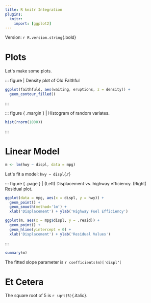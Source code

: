 ```yaml
---
title: R knitr Integration
plugins:
  knitr:
    import: [ggplot2]
---
```


Version: `r R.version.string`{.bold}

# Plots

Let's make some plots.

::: figure
| Density plot of Old Faithful
``` r { asp=0.5 }
ggplot(faithfuld, aes(waiting, eruptions, z = density)) +
  geom_contour_filled()
```
:::

::: figure { .margin }
| Histogram of random variates.
``` r { figwidth=5 figheight=3 }
hist(rnorm(1000))
```
:::

# Linear Model

``` r { hide=true }
m <- lm(hwy ~ displ, data = mpg)
```

Let's fit a model: `hwy ~ displ`{.r}

::: figure { .page }
| (Left) Displacement vs. highway efficiency. (Right) Residual plot.
``` r { keep="high" figwidth=6 asp=0.6 width="50%" }
ggplot(data = mpg, aes(x = displ, y = hwy)) +
  geom_point() +
  geom_smooth(method='lm') +
  xlab('Displacement') + ylab('Highway Fuel Efficiency')

ggplot(m, aes(x = mpg$displ, y = .resid)) +
  geom_point() +
  geom_hline(yintercept = 0) +
  xlab('Displacement') + ylab('Residual Values')
```
:::

``` r { .small }
summary(m)
```

The fitted slope parameter is `r coefficients(m)['displ']`

# Et Cetera

The square root of 5 is `r sqrt(5)`{.italic}.
